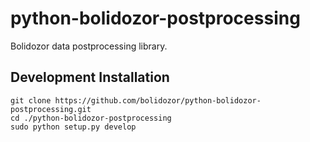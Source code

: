 # python-bolidozor-postprocessing
Bolidozor data postprocessing library.

## Development Installation 

    git clone https://github.com/bolidozor/python-bolidozor-postprocessing.git
    cd ./python-bolidozor-postprocessing
    sudo python setup.py develop
